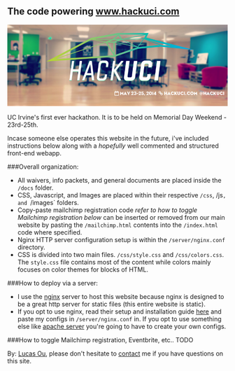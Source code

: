 The code powering www.hackuci.com
---------------------------------
![HackUCI Logo](images/logo-with-bg.jpg)

UC Irvine's first ever hackathon. It is to be held on 
Memorial Day Weekend - 23rd-25th.

Incase someone else operates this website in the future,
i've included instructions below along with a *hopefully* well
commented and structured front-end webapp.

###Overall organization:
- All waivers, info packets, and general documents are placed inside
the `/docs` folder.
- CSS, Javascript, and Images are placed within their respective 
`/css`, /js`, and `/images` folders.
- Copy-paste mailchimp registration code *refer to how to toggle Mailchimp
registration below* can be inserted or removed from our main website by
pasting the `/mailchimp.html` contents into the `/index.html` code where
specified.
- Nginx HTTP server configuration setup is within the `/server/nginx.conf` 
directory.
- CSS is divided into two main files. `/css/style.css` and `/css/colors.css`.
The `style.css` file contains most of the content while colors mainly focuses on
color themes for blocks of HTML.

###How to deploy via a server:
- I use the [nginx](http://nginx.org) server to host this website because
nginx is designed to be a great http server for static files (this entire website
is static). 
- If you opt to use nginx, read their setup and installation guide 
[here](http://wiki.nginx.org/Configuration) and paste my configs in 
`/server/nginx.conf` in. If you opt to use something else like 
[apache server](http://httpd.apache.org/) you're going to have to create 
your own configs.


###How to toggle Mailchimp registration, Eventbrite, etc.. 
TODO


By: [Lucas Ou](http://lucasou.com), please don't hesitate to
[contact](http://lucasou.com) me if you have questions on this site.
